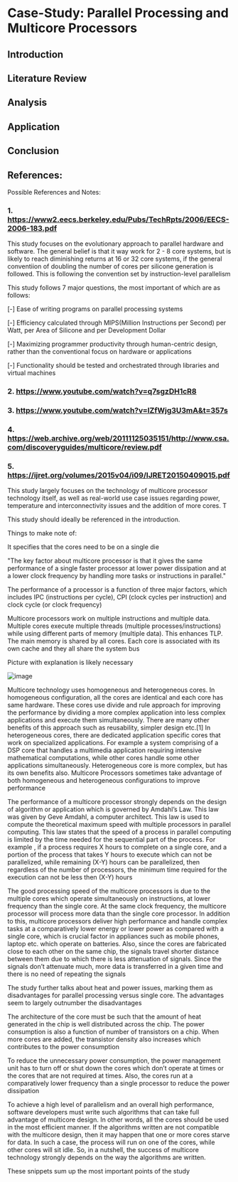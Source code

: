 # Case-Study: Parallel Processing and Multicore Processors

## Introduction

## Literature Review

## Analysis

## Application

## Conclusion

## References:

Possible References and Notes: 

### 1. https://www2.eecs.berkeley.edu/Pubs/TechRpts/2006/EECS-2006-183.pdf

This study focuses on the evolutionary approach to parallel hardware and software. The general belief is that it way work for 2 - 8 core systems, but is likely to reach diminishing returns at 16 or 32 core systems, if the general conventiion of doubling the number of cores per silicone generation is followed. This is following the convention set by instruction-level parallelism

This study follows 7 major questions, the most important of which are as follows:

[-] Ease of writing programs on parallel processing systems

[-] Efficiency calculated through MIPS(Million Instructions per Second) per Watt, per Area of Silicone and per Development Dollar

[-] Maximizing programmer productivity through human-centric design, rather than the conventional focus on hardware or applications  

[-] Functionality should be tested and orchestrated through libraries and virtual machines


### 2. https://www.youtube.com/watch?v=q7sgzDH1cR8

### 3. https://www.youtube.com/watch?v=IZfWjg3U3mA&t=357s

### 4. https://web.archive.org/web/20111125035151/http://www.csa.com/discoveryguides/multicore/review.pdf

### 5. https://ijret.org/volumes/2015v04/i09/IJRET20150409015.pdf

This study largely focuses on the technology of multicore processor technology itself, as well as real-world use case issues regarding power, temperature and interconnectivity issues and the addition of more cores. T

This study should ideally be referenced in the introduction.

Things to make note of:

It specifies that the cores need to be on a single die

"The key factor about 
multicore processor is that it gives the same performance of 
a single faster processor at lower power dissipation and at a 
lower clock frequency by handling more tasks or 
instructions in parallel."

The performance of a 
processor is a function of three major factors, which 
includes IPC (instructions per cycle), CPI (clock cycles per 
instruction) and clock cycle (or clock frequency)

Multicore processors work on multiple 
instructions and multiple data. Multiple cores execute 
multiple threads (multiple processes/instructions) while 
using different parts of memory (multiple data). This 
enhances TLP. The main memory is shared by all cores. 
Each core is associated with its own cache and they all share 
the system bus

Picture with explanation is likely necessary 

![image](https://github.com/user-attachments/assets/59169b8a-a668-4642-ad68-a338d99e2b21)

Multicore technology uses homogeneous 
and heterogeneous cores. In homogeneous configuration, all 
the cores are identical and each core has same hardware. 
These cores use divide and rule approach for improving the 
performance by dividing a more complex application into 
less complex applications and execute them simultaneously. 
There are many other benefits of this approach such as 
reusability, simpler design etc.[1]
In heterogeneous cores, there are dedicated application 
specific cores that work on specialized applications. For 
example a system comprising of a DSP core that handles a 
multimedia application requiring intensive mathematical 
computations, while other cores handle some other 
applications simultaneously. Heterogeneous core is more 
complex, but has its own benefits also. Multicore Processors 
sometimes take advantage of both homogeneous and 
heterogeneous configurations to improve performance

The performance of a multicore processor strongly depends 
on the design of algorithm or application which is governed 
by Amdahl’s Law. This law was given by Geve Amdahl, a 
computer architect. This law is used to compute the 
theoretical maximum speed with multiple processors in 
parallel computing. This law states that the speed of a 
process in parallel computing is limited by the time needed 
for the sequential part of the process. For example , if a 
process requires X hours to complete on a single core, and a 
portion of the process that takes Y hours to execute which 
can not be parallelized, while remaining (X-Y) hours can be 
parallelized, then regardless of the number of processors, 
the minimum time required for the execution can not be less 
then (X-Y) hours

The good processing speed of the multicore processors is 
due to the multiple cores which operate simultaneously on 
instructions, at lower frequency than the single core. At the 
same clock frequency, the multicore processor will process 
more data than the single core processor. In addition to this, 
multicore processors deliver high performance and handle 
complex tasks at a comparatively lower energy or lower 
power as compared with a single core, which is crucial 
factor in appliances such as mobile phones, laptop etc. 
which operate on batteries. Also, since the cores are 
fabricated close to each other on the same chip, the signals 
travel shorter distance between them due to which there is 
less attenuation of signals. Since the signals don’t attenuate 
much, more data is transferred in a given time and there is 
no need of repeating the signals

The study further talks about heat and power issues, marking them as disadvantages for parallel processing versus single core. The advantages seem to largely outnumber the disadvantages

The architecture of the core must be such that the 
amount of heat generated in the chip is well distributed 
across the chip. The power consumption is also a 
function of number of transistors on a chip. When 
more cores are added, the transistor density also 
increases which contributes to the power consumption

To reduce the unnecessary power consumption, the 
power management unit has to turn off or shut down 
the cores which don’t operate at times or the cores that 
are not required at times. Also, the cores run at a 
comparatively lower frequency than a single processor 
to reduce the power dissipation

To achieve a high level of parallelism and an overall 
high performance, software developers must write such 
algorithms that can take full advantage of multicore 
design. In other words, all the cores should be used in 
the most efficient manner. If the algorithms written are 
not compatible with the multicore design, then it may 
happen that one or more cores starve for data. In such a 
case, the process will run on one of the cores, while 
other cores will sit idle. So, in a nutshell, the success of 
multicore technology strongly depends on the way the 
algorithms are written.

These snippets sum up the most important points of the study

